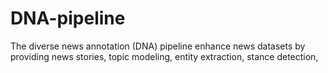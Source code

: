 # DNA-pipeline
The diverse news annotation (DNA) pipeline enhance news datasets by providing news stories, topic modeling, entity extraction, stance detection,
